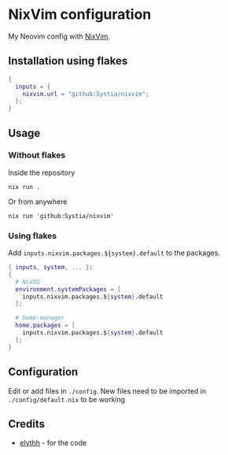 # NixVim configuration

My Neovim config with [NixVim](https://github.com/nix-community/nixvim).

## Installation using flakes

```nix
{
  inputs = {
    nixvim.url = "github:Systia/nixvim";
  };
}
```

## Usage

### Without flakes

Inside the repository

```
nix run .
```

Or from anywhere

```
nix run 'github:Systia/nixvim'
```

### Using flakes

Add `inputs.nixvim.packages.${system}.default` to the packages.

```nix
{ inputs, system, ... }:
{
  # NixOS
  environment.systemPackages = [
    inputs.nixvim.packages.${system}.default
  ];

  # home-manager
  home.packages = [
    inputs.nixvim.packages.${system}.default
  ];
}
```

## Configuration

Edit or add files in `./config`. New files need to be imported in
`./config/default.nix` to be working

## Credits

- [elythh](https://github.com/elythh/nixvim) - for the code
